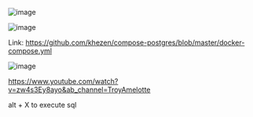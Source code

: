 ![image](https://github.com/user-attachments/assets/c1630120-baee-42ef-a800-a0c089d316b8)

![image](https://github.com/user-attachments/assets/dac46d25-850a-42e0-ada7-3cabccb1d698)

Link: https://github.com/khezen/compose-postgres/blob/master/docker-compose.yml

![image](https://github.com/user-attachments/assets/ff847682-953b-4dfc-a3a3-3c087443c9ea)


https://www.youtube.com/watch?v=zw4s3Ey8ayo&ab_channel=TroyAmelotte

alt + X to execute sql
